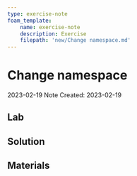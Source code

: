 ```yaml
---
type: exercise-note
foam_template:
    name: exercise-note
    description: Exercise
    filepath: 'new/Change namespace.md'
---
```

# Change namespace
2023-02-19
Note Created: 2023-02-19

## Lab 

## Solution



## Materials